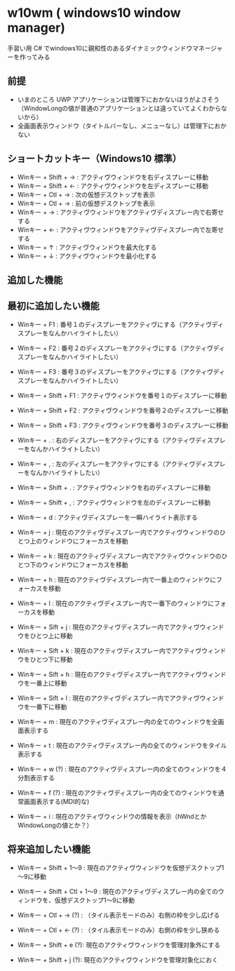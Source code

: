 # w10wm ( windows10 window manager)

手習い用 C# でwindows10に親和性のあるダイナミックウィンドウマネージャーを作ってみる

## 前提

* いまのところ UWP アプリケーションは管理下におかないほうがよさそう（WindowLongの値が普通のアプリケーションとは違っていてよくわからないから）
* 全画面表示ウィンドウ（タイトルバーなし、メニューなし）は管理下におかない

## ショートカットキー（Windows10 標準）

* Winキー + Shift + → : アクティヴウィンドウを右ディスプレーに移動
* Winキー + Shift + ← : アクティヴウィンドウを左ディスプレーに移動
* Winキー + Ctl + → : 次の仮想デスクトップを表示
* Winキー + Ctl + → : 前の仮想デスクトップを表示
* Winキー + → : アクティヴウィンドウをアクティヴディスプレー内で右寄せする
* Winキー + ← : アクティヴウィンドウをアクティヴディスプレー内で左寄せする
* Winキー + ↑ : アクティヴウィンドウを最大化する
* Winキー + ↓ : アクティヴウィンドウを最小化する

## 追加した機能

## 最初に追加したい機能

* Winキー + F1 : 番号１のディスプレーをアクティヴにする（アクティヴディスプレーをなんかハイライトしたい）
* Winキー + F2 : 番号２のディスプレーをアクティヴにする（アクティヴディスプレーをなんかハイライトしたい）
* Winキー + F3 : 番号３のディスプレーをアクティヴにする（アクティヴディスプレーをなんかハイライトしたい）
* Winキー + Shift + F1 : アクティヴウィンドウを番号１のディスプレーに移動
* Winキー + Shift + F2 : アクティヴウィンドウを番号２のディスプレーに移動
* Winキー + Shift + F3 : アクティヴウィンドウを番号３のディスプレーに移動
* Winキー + . : 右のディスプレーをアクティヴにする（アクティヴディスプレーをなんかハイライトしたい）
* Winキー + , : 左のディスプレーをアクティヴにする（アクティヴディスプレーをなんかハイライトしたい）
* Winキー + Shift + . : アクティヴウィンドウを右のディスプレーに移動
* Winキー + Shift + , : アクティヴウィンドウを左のディスプレーに移動
* Winキー + d : アクティヴディスプレーを一瞬ハイライト表示する
  
* Winキー + j : 現在のアクティヴディスプレー内でアクティヴウィンドウのひとつ上のウィンドウにフォーカスを移動
* Winキー + k : 現在のアクティヴディスプレー内でアクティヴウィンドウのひとつ下のウィンドウにフォーカスを移動
* Winキー + h : 現在のアクティヴディスプレー内で一番上のウィンドウにフォーカスを移動
* Winキー + l : 現在のアクティヴディスプレー内で一番下のウィンドウにフォーカスを移動
* Winキー + Sift + j : 現在のアクティヴディスプレー内でアクティヴウィンドウをひとつ上に移動
* Winキー + Sift + k : 現在のアクティヴディスプレー内でアクティヴウィンドウをひとつ下に移動
* Winキー + Sift + h : 現在のアクティヴディスプレー内でアクティヴウィンドウを一番上に移動
* Winキー + Sift + l : 現在のアクティヴディスプレー内でアクティヴウィンドウを一番下に移動
  
* Winキー + m : 現在のアクティヴディスプレー内の全てのウィンドウを全画面表示する
* Winキー + t : 現在のアクティヴディスプレー内の全てのウィンドウをタイル表示する
* Winキー + w (?) : 現在のアクティヴディスプレー内の全てのウィンドウを４分割表示する
* Winキー + f (?) : 現在のアクティヴディスプレー内の全てのウィンドウを通常画面表示する(MDI的な)
  
* Winキー + i : 現在のアクティヴウィンドウの情報を表示（hWndとかWindowLongの値とか？）
  

## 将来追加したい機能

* Winキー + Shift + 1～9 : 現在のアクティヴウィンドウを仮想デスクトップ1～9に移動
* Winキー + Shift + Ctl + 1～9 : 現在のアクティヴディスプレー内の全てのウィンドウを、仮想デスクトップ1～9に移動
  
* Winキー + Ctl + → (?) : （タイル表示モードのみ）右側の枠を少し広げる
* Winキー + Ctl + ← (?) : （タイル表示モードのみ）右側の枠を少し狭める
  
* Winキー + Shift + e (?): 現在のアクティヴウィンドウを管理対象外にする
* Winキー + Shift + j (?): 現在のアクティヴウィンドウを管理対象化におく
  

